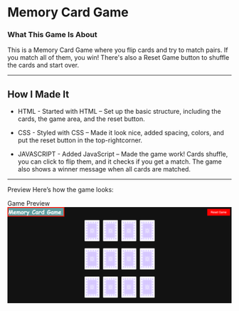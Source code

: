 # Memory Card Game
### What This Game Is About
This is a Memory Card Game where you flip cards and try to match pairs. If you match all of them, you win! There's also a Reset Game button to shuffle the cards and start over.

***

## How I Made It
- HTML - Started with HTML – Set up the basic structure, including the cards, the game area, and the reset button.

- CSS - Styled with CSS – Made it look nice, added spacing, colors, and put the reset button in the top-rightcorner.


- JAVASCRIPT - Added JavaScript – Made the game work! Cards shuffle, you can click to flip them, and it checks if you get a match. The game also shows a winner message when all cards are matched.

***
Preview
Here’s how the game looks:

Game Preview![alt text](image.png)





